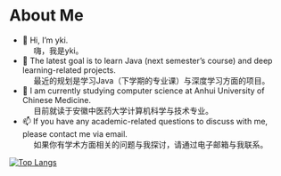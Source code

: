 # About Me

- 👋 Hi, I’m yki.
  <br/> $~~~~$ 嗨，我是yki。
- 👀 The latest goal is to learn Java (next semester’s course) and deep learning-related projects.
  <br/> $~~~~$ 最近的规划是学习Java（下学期的专业课）与深度学习方面的项目。
- 🌱 I am currently studying computer science at Anhui University of Chinese Medicine.
  <br/> $~~~~$ 目前就读于安徽中医药大学计算机科学与技术专业。
- 📫 If you have any academic-related questions to discuss with me, please contact me via email.
  <br/> $~~~~$ 如果你有学术方面相关的问题与我探讨，请通过电子邮箱与我联系。

[![Top Langs](https://github-readme-stats.vercel.app/api/top-langs/?username=yinpou)](https://github.com/yinpou/github-readme-stats)
